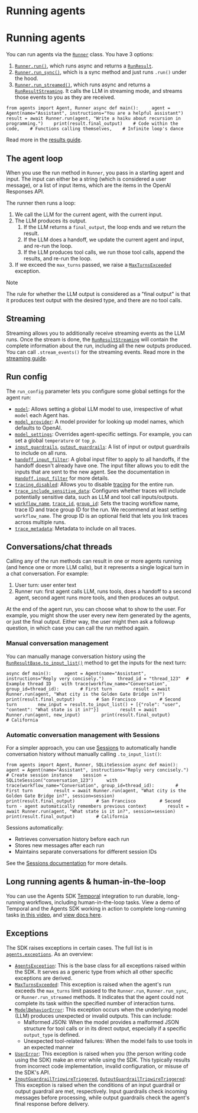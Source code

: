 # Running agents

# Running agents

You can run agents via the [`Runner`]() class. You have 3 options:

1.  [`Runner.run()`](), which runs async and returns a [`RunResult`]().
2.  [`Runner.run_sync()`](), which is a sync method and just runs `.run()` under the hood.
3.  [`Runner.run_streamed()`](), which runs async and returns a [`RunResultStreaming`](). It calls the LLM in streaming mode, and streams those events to you as they are received.

`from agents import Agent, Runner async def main():     agent = Agent(name="Assistant", instructions="You are a helpful assistant")     result = await Runner.run(agent, "Write a haiku about recursion in programming.")    print(result.final_output)    # Code within the code,    # Functions calling themselves,    # Infinite loop's dance`

Read more in the [results guide]().

## The agent loop

When you use the run method in `Runner`, you pass in a starting agent and input. The input can either be a string (which is considered a user message), or a list of input items, which are the items in the OpenAI Responses API.

The runner then runs a loop:

1.  We call the LLM for the current agent, with the current input.
2.  The LLM produces its output.
    1.  If the LLM returns a `final_output`, the loop ends and we return the result.
    2.  If the LLM does a handoff, we update the current agent and input, and re-run the loop.
    3.  If the LLM produces tool calls, we run those tool calls, append the results, and re-run the loop.
3.  If we exceed the `max_turns` passed, we raise a [`MaxTurnsExceeded`]() exception.

Note

The rule for whether the LLM output is considered as a "final output" is that it produces text output with the desired type, and there are no tool calls.

## Streaming

Streaming allows you to additionally receive streaming events as the LLM runs. Once the stream is done, the [`RunResultStreaming`]() will contain the complete information about the run, including all the new outputs produced. You can call `.stream_events()` for the streaming events. Read more in the [streaming guide]().

## Run config

The `run_config` parameter lets you configure some global settings for the agent run:

*   [`model`](): Allows setting a global LLM model to use, irrespective of what `model` each Agent has.
*   [`model_provider`](): A model provider for looking up model names, which defaults to OpenAI.
*   [`model_settings`](): Overrides agent-specific settings. For example, you can set a global `temperature` or `top_p`.
*   [`input_guardrails`](), [`output_guardrails`](): A list of input or output guardrails to include on all runs.
*   [`handoff_input_filter`](): A global input filter to apply to all handoffs, if the handoff doesn't already have one. The input filter allows you to edit the inputs that are sent to the new agent. See the documentation in [`Handoff.input_filter`]() for more details.
*   [`tracing_disabled`](): Allows you to disable [tracing]() for the entire run.
*   [`trace_include_sensitive_data`](): Configures whether traces will include potentially sensitive data, such as LLM and tool call inputs/outputs.
*   [`workflow_name`](), [`trace_id`](), [`group_id`](): Sets the tracing workflow name, trace ID and trace group ID for the run. We recommend at least setting `workflow_name`. The group ID is an optional field that lets you link traces across multiple runs.
*   [`trace_metadata`](): Metadata to include on all traces.

## Conversations/chat threads

Calling any of the run methods can result in one or more agents running (and hence one or more LLM calls), but it represents a single logical turn in a chat conversation. For example:

1.  User turn: user enter text
2.  Runner run: first agent calls LLM, runs tools, does a handoff to a second agent, second agent runs more tools, and then produces an output.

At the end of the agent run, you can choose what to show to the user. For example, you might show the user every new item generated by the agents, or just the final output. Either way, the user might then ask a followup question, in which case you can call the run method again.

### Manual conversation management

You can manually manage conversation history using the [`RunResultBase.to_input_list()`]() method to get the inputs for the next turn:

`async def main():     agent = Agent(name="Assistant", instructions="Reply very concisely.")     thread_id = "thread_123"  # Example thread ID    with trace(workflow_name="Conversation", group_id=thread_id):        # First turn        result = await Runner.run(agent, "What city is the Golden Gate Bridge in?")        print(result.final_output)        # San Francisco         # Second turn        new_input = result.to_input_list() + [{"role": "user", "content": "What state is it in?"}]        result = await Runner.run(agent, new_input)        print(result.final_output)        # California`

### Automatic conversation management with Sessions

For a simpler approach, you can use [Sessions]() to automatically handle conversation history without manually calling `.to_input_list()`:

`from agents import Agent, Runner, SQLiteSession async def main():     agent = Agent(name="Assistant", instructions="Reply very concisely.")     # Create session instance    session = SQLiteSession("conversation_123")     with trace(workflow_name="Conversation", group_id=thread_id):        # First turn        result = await Runner.run(agent, "What city is the Golden Gate Bridge in?", session=session)        print(result.final_output)        # San Francisco         # Second turn - agent automatically remembers previous context        result = await Runner.run(agent, "What state is it in?", session=session)        print(result.final_output)        # California`

Sessions automatically:

*   Retrieves conversation history before each run
*   Stores new messages after each run
*   Maintains separate conversations for different session IDs

See the [Sessions documentation]() for more details.

## Long running agents & human-in-the-loop

You can use the Agents SDK [Temporal]() integration to run durable, long-running workflows, including human-in-the-loop tasks. View a demo of Temporal and the Agents SDK working in action to complete long-running tasks [in this video](), and [view docs here]().

## Exceptions

The SDK raises exceptions in certain cases. The full list is in [`agents.exceptions`](). As an overview:

*   [`AgentsException`](): This is the base class for all exceptions raised within the SDK. It serves as a generic type from which all other specific exceptions are derived.
*   [`MaxTurnsExceeded`](): This exception is raised when the agent's run exceeds the `max_turns` limit passed to the `Runner.run`, `Runner.run_sync`, or `Runner.run_streamed` methods. It indicates that the agent could not complete its task within the specified number of interaction turns.
*   [`ModelBehaviorError`](): This exception occurs when the underlying model (LLM) produces unexpected or invalid outputs. This can include:
    *   Malformed JSON: When the model provides a malformed JSON structure for tool calls or in its direct output, especially if a specific `output_type` is defined.
    *   Unexpected tool-related failures: When the model fails to use tools in an expected manner
*   [`UserError`](): This exception is raised when you (the person writing code using the SDK) make an error while using the SDK. This typically results from incorrect code implementation, invalid configuration, or misuse of the SDK's API.
*   [`InputGuardrailTripwireTriggered`](), [`OutputGuardrailTripwireTriggered`](): This exception is raised when the conditions of an input guardrail or output guardrail are met, respectively. Input guardrails check incoming messages before processing, while output guardrails check the agent's final response before delivery.

